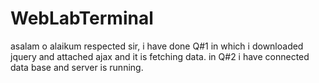 # WebLabTerminal
asalam o alaikum
respected sir,
i have done Q#1 in which i downloaded jquery and attached ajax and it is fetching data.
in Q#2 i have connected data base and server is running.
